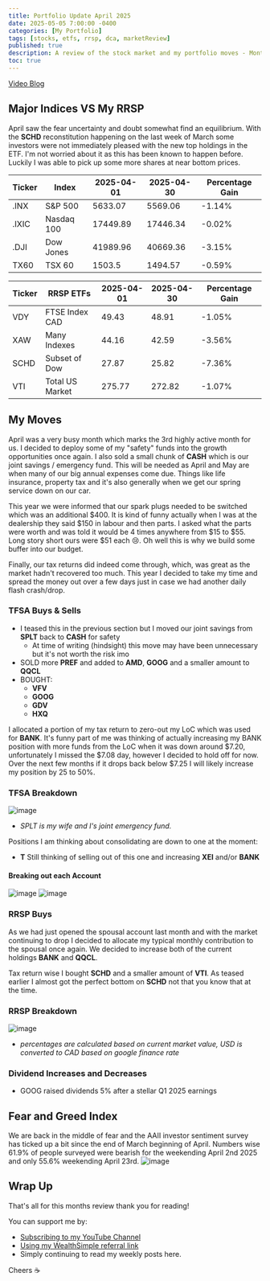 ```yaml
---
title: Portfolio Update April 2025
date: 2025-05-05 7:00:00 -0400
categories: [My Portfolio]
tags: [stocks, etfs, rrsp, dca, marketReview]
published: true
description: A review of the stock market and my portfolio moves - Month 8
toc: true
---
```


[Video Blog](https://youtu.be/wWKai-psiUM)

## Major Indices VS My RRSP

April saw the fear uncertainty and doubt somewhat find an equilibrium. With the **SCHD** reconstitution happening on the last week of March some investors were not immediately pleased with the new top holdings in the ETF. I'm not worried about it as this has been known to happen before. Luckily I was able to pick up some more shares at near bottom prices.

  | **Ticker** | **Index**  | **2025-04-01** | **2025-04-30** | **Percentage Gain** |
  | ---------- | ---------- | -------------- | -------------- | ------------------- |
  | .INX       | S&P 500    | 5633.07        | 5569.06        | -1.14%              |
  | .IXIC      | Nasdaq 100 | 17449.89       | 17446.34       | -0.02%              |
  | .DJI       | Dow Jones  | 41989.96       | 40669.36       | -3.15%              |
  | TX60       | TSX 60     | 1503.5         | 1494.57        | -0.59%              |

  | **Ticker** | **RRSP ETFs**   | **2025-04-01** | **2025-04-30** | **Percentage Gain** |
  | ---------- | --------------- | -------------- | -------------- | ------------------- |
  | VDY        | FTSE Index CAD  | 49.43          | 48.91          | -1.05%              |
  | XAW        | Many Indexes    | 44.16          | 42.59          | -3.56%              |
  | SCHD       | Subset of Dow   | 27.87          | 25.82          | -7.36%              |
  | VTI        | Total US Market | 275.77         | 272.82         | -1.07%              |

## My Moves
April was a very busy month which marks the 3rd highly active month for us. I decided to deploy some of my "safety" funds into the growth opportunities once again. I also sold a small chunk of **CASH** which is our joint savings / emergency fund. This will be needed as April and May are when many of our big annual expenses come due. Things like life insurance, property tax and it's also generally when we get our spring service down on our car. 

This year we were informed that our spark plugs needed to be switched which was an additional $400. It is kind of funny actually when I was at the dealership they said $150 in labour and then parts. I asked what the parts were worth and was told it would be 4 times anywhere from $15 to $55. Long story short ours were $51 each 😢. Oh well this is why we build some buffer into our budget.

Finally, our tax returns did indeed come through, which, was great as the market hadn't recovered too much. This year I decided to take my time and spread the money out over a few days just in case we had another daily flash crash/drop.

### TFSA Buys & Sells
  - I teased this in the previous section but I moved our joint savings from **SPLT** back to **CASH** for safety
    - At time of writing (hindsight) this move may have been unnecessary but it's not worth the risk imo
  - SOLD more **PREF** and added to **AMD**, **GOOG** and a smaller amount to **QQCL**
  - BOUGHT:
    - **VFV**
    - **GOOG**
    - **GDV**
    - **HXQ**

I allocated a portion of my tax return to zero-out my LoC which was used for **BANK**. It's funny part of me was thinking of actually increasing my BANK position with more funds from the LoC when it was down around $7.20, unfortunately I missed the $7.08 day, however I decided to hold off for now. Over the next few months if it drops back below $7.25 I will likely increase my position by 25 to 50%.

### TFSA Breakdown
![image](/assets/2025/2025-05-05-tfsa.PNG)
  - *SPLT is my wife and I's joint emergency fund.*

Positions I am thinking about consolidating are down to one at the moment:
  - **T** Still thinking of selling out of this one and increasing **XEI** and/or **BANK**

#### Breaking out each Account
![image](/assets/2025/2025-05-05-primary-tfsa.PNG)
![image](/assets/2025/2025-05-05-secondary-tfsa.PNG)

### RRSP Buys

As we had just opened the spousal account last month and with the market continuing to drop I decided to allocate my typical monthly contribution to the spousal once again. We decided to increase both of the current holdings **BANK** and **QQCL**.

Tax return wise I bought **SCHD** and a smaller amount of **VTI**. As teased earlier I almost got the perfect bottom on **SCHD** not that you know that at the time.

### RRSP Breakdown
![image](/assets/2025/2025-05-05-rrsp.PNG)
- *percentages are calculated based on current market value, USD is converted to CAD based on google finance rate*

### Dividend Increases and Decreases
- GOOG raised dividends 5% after a stellar Q1 2025 earnings 

## Fear and Greed Index
We are back in the middle of fear and the AAII investor sentiment survey has ticked up a bit since the end of March beginning of April. Numbers wise 61.9% of people surveyed were bearish for the weekending April 2nd 2025 and only 55.6% weekending April 23rd.
![image](/assets/2025/2025-05-05-fear-and-greed.PNG)

## Wrap Up

That's all for this months review thank you for reading!

You can support me by:
- [Subscribing to my YouTube Channel](https://www.youtube.com/@FinancialFreedomAnOdyssey?sub_confirmation=1)
- [Using my WealthSimple referral link](https://my.wealthsimple.com/app/public/trade-referral-signup?code=VUGTXQ)
- Simply continuing to read my weekly posts here.

Cheers ☕